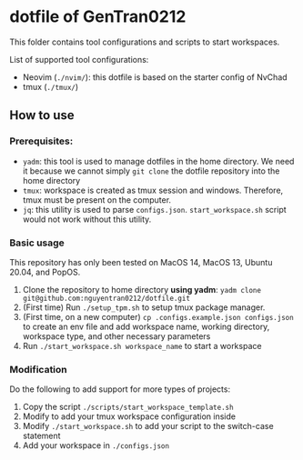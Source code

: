 # dotfile of GenTran0212

This folder contains tool configurations and scripts to start workspaces.

List of supported tool configurations:

- Neovim (`./nvim/`): this dotfile is based on the starter config of NvChad
- tmux (`./tmux/`)

## How to use

### Prerequisites: 

- `yadm`: this tool is used to manage dotfiles in the home directory. We need it because we cannot simply `git clone` the dotfile repository into the home directory
- `tmux`: workspace is created as tmux session and windows. Therefore, tmux must be present on the computer.
- `jq`: this utility is used to parse `configs.json`. `start_workspace.sh` script would not work without this utility. 

### Basic usage

This repository has only been tested on MacOS 14, MacOS 13, Ubuntu 20.04, and PopOS.

1. Clone the repository to home directory **using yadm**: `yadm clone git@github.com:nguyentran0212/dotfile.git`
2. (First time) Run `./setup_tpm.sh` to setup tmux package manager. 
3. (First time, on a new computer) `cp .configs.example.json configs.json` to create an env file and add workspace name, working directory, workspace type, and other necessary parameters
4. Run `./start_workspace.sh workspace_name` to start a workspace

### Modification

Do the following to add support for more types of projects:

1. Copy the script `./scripts/start_workspace_template.sh` 
2. Modify to add your tmux workspace configuration inside
3. Modify `./start_workspace.sh` to add your script to the switch-case statement
4. Add your workspace in `./configs.json`

